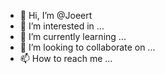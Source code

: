 - 👋 Hi, I’m @Joeert
- 👀 I’m interested in ...
- 🌱 I’m currently learning ...
- 💞️ I’m looking to collaborate on ...
- 📫 How to reach me ...

<!---
Joeert/Joeert is a ✨ special ✨ repository because its `README.md` (this file) appears on your GitHub profile.
You can click the Preview link to take a look at your changes.
--->
